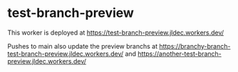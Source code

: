 # test-branch-preview

This worker is deployed at https://test-branch-preview.jldec.workers.dev/

Pushes to main also update the preview branchs at https://branchy-branch-test-branch-preview.jldec.workers.dev/ and https://another-test-branch-preview.jldec.workers.dev/
